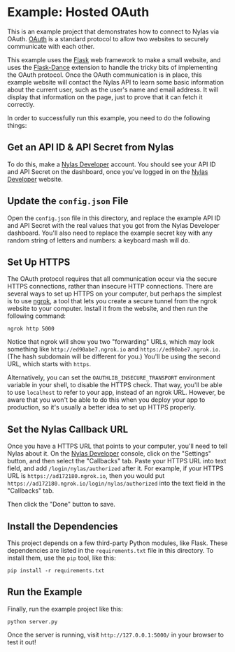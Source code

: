 # Example: Hosted OAuth

This is an example project that demonstrates how to connect to Nylas via
OAuth. [OAuth](https://oauth.net/) is a standard protocol to allow two
websites to securely communicate with each other.

This example uses the [Flask](http://flask.pocoo.org/) web framework to make
a small website, and uses the [Flask-Dance](http://flask-dance.rtfd.org/)
extension to handle the tricky bits of implementing the OAuth protocol.
Once the OAuth communication is in place, this example website will contact
the Nylas API to learn some basic information about the current user,
such as the user's name and email address. It will display that information
on the page, just to prove that it can fetch it correctly.

In order to successfully run this example, you need to do the following things:

## Get an API ID & API Secret from Nylas

To do this, make a [Nylas Developer](https://developer.nylas.com/) account.
You should see your API ID and API Secret on the dashboard, once you've logged
in on the [Nylas Developer](https://developer.nylas.com/) website.

## Update the `config.json` File

Open the `config.json` file in this directory, and replace the example
API ID and API Secret with the real values that you got from the Nylas
Developer dashboard. You'll also need to replace the example secret key with
any random string of letters and numbers: a keyboard mash will do.

## Set Up HTTPS

The OAuth protocol requires that all communication occur via the secure HTTPS
connections, rather than insecure HTTP connections. There are several ways
to set up HTTPS on your computer, but perhaps the simplest is to use
[ngrok](https://ngrok.com), a tool that lets you create a secure tunnel
from the ngrok website to your computer. Install it from the website, and
then run the following command:

```
ngrok http 5000
```

Notice that ngrok will show you two "forwarding" URLs, which may look something
like `http://ed90abe7.ngrok.io` and `https://ed90abe7.ngrok.io`. (The hash
subdomain will be different for you.) You'll be using the second URL, which
starts with `https`.

Alternatively, you can set the `OAUTHLIB_INSECURE_TRANSPORT` environment
variable in your shell, to disable the HTTPS check. That way, you'll be
able to use `localhost` to refer to your app, instead of an ngrok URL.
However, be aware that you won't be able to do this when you deploy
your app to production, so it's usually a better idea to set up HTTPS properly.

## Set the Nylas Callback URL

Once you have a HTTPS URL that points to your computer, you'll need to tell
Nylas about it. On the [Nylas Developer](https://developer.nylas.com) console,
click on the "Settings" button, and then select the "Callbacks" tab.
Paste your HTTPS URL into text field, and add `/login/nylas/authorized`
after it. For example, if your HTTPS URL is `https://ad172180.ngrok.io`, then
you would put `https://ad172180.ngrok.io/login/nylas/authorized` into
the text field in the "Callbacks" tab.

Then click the "Done" button to save.

## Install the Dependencies

This project depends on a few third-party Python modules, like Flask.
These dependencies are listed in the `requirements.txt` file in this directory.
To install them, use the `pip` tool, like this:

```
pip install -r requirements.txt
```

## Run the Example

Finally, run the example project like this:

```
python server.py
```

Once the server is running, visit `http://127.0.0.1:5000/` in your browser
to test it out!
